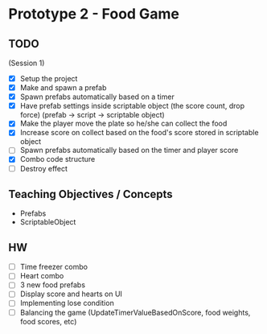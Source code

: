 # Prototype 2 - Food Game

## TODO

(Session 1)

- [x] Setup the project
- [x] Make and spawn a prefab
- [x] Spawn prefabs automatically based on a timer
- [x] Have prefab settings inside scriptable object (the score count, drop force) (prefab -> script -> scriptable object)
- [x] Make the player move the plate so he/she can collect the food
- [x] Increase score on collect based on the food's score stored in scriptable object
- [ ] Spawn prefabs automatically based on the timer and player score
- [x] Combo code structure
- [ ] Destroy effect

## Teaching Objectives / Concepts

- Prefabs
- ScriptableObject

## HW

- [ ] Time freezer combo
- [ ] Heart combo
- [ ] 3 new food prefabs
- [ ] Display score and hearts on UI
- [ ] Implementing lose condition
- [ ] Balancing the game (UpdateTimerValueBasedOnScore, food weights, food scores, etc)
